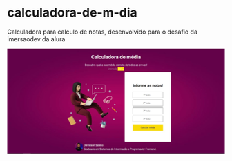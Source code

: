 # calculadora-de-m-dia
Calculadora para calculo de notas, desenvolvido para o desafio da imersaodev da alura

<img src="images/image-readme.jpg" />
